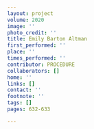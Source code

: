```yaml
---
layout: project
volume: 2020
image: ''
photo_credit: ''
title: Emily Barton Altman
first_performed: ''
place: ''
times_performed: ''
contributor: PROCEDURE
collaborators: []
home: ''
links: []
contact: ''
footnote: ''
tags: []
pages: 632-633

---
```




